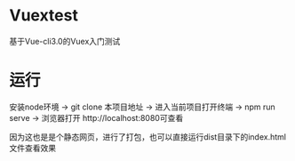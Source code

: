 # Vuextest
基于Vue-cli3.0的Vuex入门测试

# 运行
安装node环境 -> git clone 本项目地址 -> 进入当前项目打开终端 -> npm run serve -> 浏览器打开 http://localhost:8080可查看

因为这也是是个静态网页，进行了打包，也可以直接运行dist目录下的index.html文件查看效果
